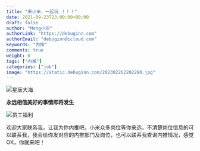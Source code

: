 ```yaml
---
title: "来小米，一起玩 ！！！"
date: 2021-09-23T23:00:00+08:00
draft: false
author: "Meng小羽"
authorLink: "https://debuginn.com"
authorEmail: "debuginn@icloud.com"
keywords: "内推"
comments: true
weight: 0
tags: ["内推"]
categories: ["job"]
image: "https://static.debuginn.com/202302262202290.jpg"
---
```


<!--more-->

![星辰大海](https://static.debuginn.com/202302262203593.jpg)

**永远相信美好的事情即将发生**

![员工福利](https://static.debuginn.com/202302262204468.png)

欢迎大家联系我，让我为你内推吧，小米众多岗位等你来选，不清楚岗位信息的可以联系我，我会给你发对应的内推部门及岗位，也可以联系我查询内推情况，感觉OK，你就来吧！